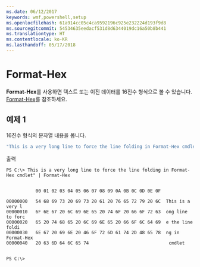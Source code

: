 ```yaml
---
ms.date: 06/12/2017
keywords: wmf,powershell,setup
ms.openlocfilehash: 61a914cc05c4ca9592196c925e232224d193f9d8
ms.sourcegitcommit: 54534635eedacf531d8d6344019dc16a50b8b441
ms.translationtype: HT
ms.contentlocale: ko-KR
ms.lasthandoff: 05/17/2018
---
```

# <a name="format-hex"></a>Format-Hex
**Format-Hex**를 사용하면 텍스트 또는 이진 데이터를 16진수 형식으로 볼 수 있습니다. [Format-Hex](https://msdn.microsoft.com/powershell/reference/5.1/microsoft.powershell.utility/format-hex)를 참조하세요.

## <a name="example-1"></a>예제 1
16진수 형식의 문자열 내용을 봅니다.

```powershell
"This is a very long line to force the line folding in Format-Hex cmdlet" | Format-Hex
```

출력
```
PS C:\> This is a very long line to force the line folding in Format-Hex cmdlet" | Format-Hex


           00 01 02 03 04 05 06 07 08 09 0A 0B 0C 0D 0E 0F

00000000   54 68 69 73 20 69 73 20 61 20 76 65 72 79 20 6C  This is a very l
00000010   6F 6E 67 20 6C 69 6E 65 20 74 6F 20 66 6F 72 63  ong line to forc
00000020   65 20 74 68 65 20 6C 69 6E 65 20 66 6F 6C 64 69  e the line foldi
00000030   6E 67 20 69 6E 20 46 6F 72 6D 61 74 2D 48 65 78  ng in Format-Hex
00000040   20 63 6D 64 6C 65 74                              cmdlet


PS C:\>
```
